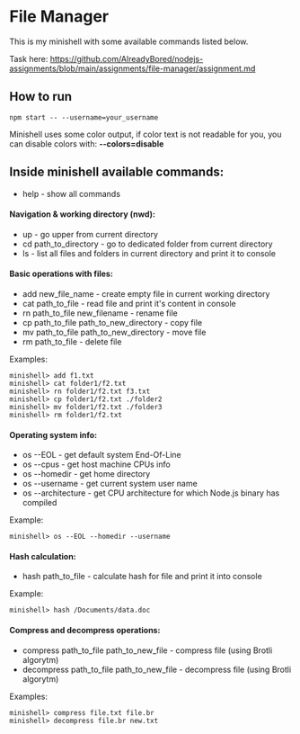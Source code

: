 # File Manager

This is my minishell with some available commands listed below.

Task here: https://github.com/AlreadyBored/nodejs-assignments/blob/main/assignments/file-manager/assignment.md

## How to run

```
npm start -- --username=your_username
```

Minishell uses some color output, if color text is not readable for you, you can disable colors with: **--colors=disable**

## Inside minishell available commands:

-   help - show all commands

#### Navigation & working directory (nwd):

-   up - go upper from current directory
-   cd path_to_directory - go to dedicated folder from current directory
-   ls - list all files and folders in current directory and print it to console

#### Basic operations with files:

-   add new_file_name - create empty file in current working directory
-   cat path_to_file - read file and print it's content in console
-   rn path_to_file new_filename - rename file
-   cp path_to_file path_to_new_directory - copy file
-   mv path_to_file path_to_new_directory - move file
-   rm path_to_file - delete file

Examples:

```
minishell> add f1.txt
minishell> cat folder1/f2.txt
minishell> rn folder1/f2.txt f3.txt
minishell> cp folder1/f2.txt ./folder2
minishell> mv folder1/f2.txt ./folder3
minishell> rm folder1/f2.txt
```

#### Operating system info:

-   os --EOL - get default system End-Of-Line
-   os --cpus - get host machine CPUs info
-   os --homedir - get home directory
-   os --username - get current system user name
-   os --architecture - get CPU architecture for which Node.js binary has compiled

Example:

```
minishell> os --EOL --homedir --username
```

#### Hash calculation:

-   hash path_to_file - calculate hash for file and print it into console

Example:

```
minishell> hash /Documents/data.doc
```

#### Compress and decompress operations:

-   compress path_to_file path_to_new_file - compress file (using Brotli algorytm)
-   decompress path_to_file path_to_new_file - decompress file (using Brotli algorytm)

Examples:

```
minishell> compress file.txt file.br
minishell> decompress file.br new.txt
```

